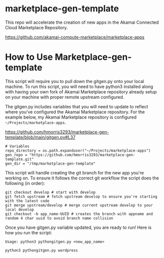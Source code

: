 # marketplace-gen-template
This repo will accelerate the creation of new apps in the Akamai Connected Cloud Marketplace Repository.

https://github.com/akamai-compute-marketplace/marketplace-apps 


# How to Use Marketplace-gen-template
This script will require you to pull down the gitgen.py onto your local machine. To run this script, you will need to have python3 installed along with having your own fork of Akamai Marketplace repository already setup on your machine with proper remote upstream configured.

The gitgen.py includes variables that you will need to update to reflect where you've configured the Akamai Marketplace repository. For the example below, my Akamai Marketplace repository is configured `~/Projects/marketplace-apps`. 

https://github.com/hmorris3293/marketplace-gen-template/blob/main/gitgen.py#L37
```
# Variables
repo_directory = os.path.expanduser("~/Projects/marketplace-apps")
gen_repo = "https://github.com/hmorris3293/marketplace-gen-template.git"
gen_dir = "/tmp/marketplace-gen-template"
```

This script will handle creating the git branch for the new app you're working on. To ensure it follows the correct git workflow the script does the following (in order):

```
git checkout develop # start with develop
git fetch upstream # fetch upstream develop to ensure you're starting with the latest code
git merge upstream/develop # merge current upstream develop to your local develop
git checkout -b app_name-UUID # creates the branch with appname and random 4 char uuid to avoid branch name collision
```
Once you have gitgen.py variable updated, you are ready to run! Here is how you run the script:

```
Usage: python3 pythongitgen.py <new_app_name>
```
```
python3 pythongitgen.py wordpress
```
